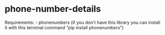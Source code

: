 # phone-number-details
Requirements:
     - phonenumbers (if you don't have this library you can install it with this terminal command "pip install phonenumbers")
